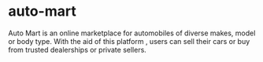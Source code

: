 # auto-mart
Auto Mart is an online marketplace for automobiles of diverse makes, model or body type. With the aid of this platform , users can sell their cars or buy from trusted dealerships or private sellers.
